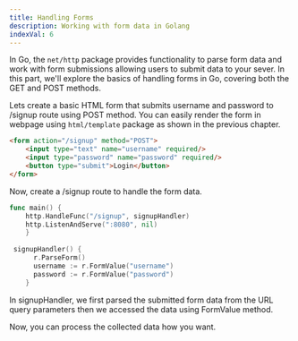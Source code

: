 ```yaml
---
title: Handling Forms
description: Working with form data in Golang
indexVal: 6
---
```


In Go, the `net/http` package provides functionality to parse form data and work with form submissions allowing users to submit data to your sever. In this part, we'll explore the basics of handling forms in Go, covering both the GET and POST methods.

Lets create a basic HTML form that submits username and password to /signup route using POST method.  You can easily render the form in webpage using `html/template` package as shown in the previous chapter.

```html
<form action="/signup" method="POST">
	<input type="text" name="username" required/>
	<input type="password" name="password" required/>
	<button type="submit">Login</button>
</form>
```
Now, create a /signup route to handle the form data.

```go
func main() {
	http.HandleFunc("/signup", signupHandler)
	http.ListenAndServe(":8080", nil)
	}
  
 signupHandler() {
	  r.ParseForm()
	  username := r.FormValue("username")
	  password := r.FormValue("password")
    }
```
In signupHandler, we first parsed the submitted form data from the URL query parameters then we accessed the data using FormValue method.

Now, you can process the collected data how you want.
